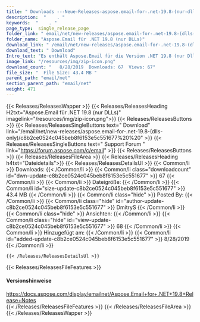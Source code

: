 ```yaml
---
title: " Downloads ---Neue-Releases-aspose.email-for-.net-19.8-(nur-dlls) . "
description:  "    . " 
keywords:  "    . " 
page_type:  single_release_page
folder_link: " email/net/new-releases/aspose.email-for-.net-19.8-(dlls-only)/"
folder_name: "Aspose.Email für .NET 19.8 (nur DLLs)"
download_link: " /email/net/new-releases/aspose.email-for-.net-19.8-(dlls-only)/c8b2ce0524c045beb8f6153e5c551677"
download_text: " Download"
Intro_text: "Es enthält Aspose.Email für die Version .NET 19.8 (nur Dlls)."
image_link: "/resources/img/zip-icon.png"
download_count: "   8/28/2019  Downloads: 67  Views: 67"
file_size: "  File Size: 43.4 MB "
parent_path: "email/net"
section_parent_path: "email/net"
weight: 471
---
```


{{< Releases/ReleasesWapper >}}
  {{< Releases/ReleasesHeading H2txt="Aspose.Email für .NET 19.8 (nur DLLs)" imagelink="/resources/img/zip-icon.png">}}
  {{< Releases/ReleasesButtons >}}
    {{< Releases/ReleasesSingleButtons text=" Download" link="/email/net/new-releases/aspose.email-for-.net-19.8-(dlls-only)/c8b2ce0524c045beb8f6153e5c551677%20%20" >}}
    {{< Releases/ReleasesSingleButtons text=" Support Forum " link="https://forum.aspose.com/c/email" >}}
  {{< Releases/ReleasesButtons >}}
  {{< Releases/ReleasesFileArea >}}
    {{< Releases/ReleasesHeading h4txt="Dateidetails">}}
    {{< Releases/ReleasesDetailsUl >}}
            {{< Common/li >}} Downloads: {{< /Common/li >}}
      {{< Common/li class="downloadcount" id="dwn-update-c8b2ce0524c045beb8f6153e5c551677" >}} 67 {{< /Common/li >}}
      {{< Common/li >}} Dateigröße: {{< /Common/li >}}
      {{< Common/li id="size-update-c8b2ce0524c045beb8f6153e5c551677" >}} 43.4 MB {{< /Common/li >}} 
      {{< Common/li  class="hide" >}} Posted By: {{< /Common/li >}} 
      {{< Common/li class="hide" id="author-update-c8b2ce0524c045beb8f6153e5c551677" >}} DmitryS {{< /Common/li >}}
      {{< Common/li class="hide" >}} Ansichten: {{< /Common/li >}}
      {{< Common/li class="hide" id="view-update-c8b2ce0524c045beb8f6153e5c551677" >}} 68 {{< /Common/li >}}
      {{< Common/li >}} Hinzugefügt am: {{< /Common/li >}}
      {{< Common/li id="added-update-c8b2ce0524c045beb8f6153e5c551677" >}} 8/28/2019 {{< /Common/li >}} 

    {{< /Releases/ReleasesDetailsUl >}}

  {{< Releases/ReleasesFileFeatures >}}
      <h4>Versionshinweise</h4><div> <a href="https://docs.aspose.com/display/emailnet/Aspose.Email+for+.NET+19.8+Release+Notes">https://docs.aspose.com/display/emailnet/Aspose.Email+for+.NET+19.8+Release+Notes</a></div>
  {{< /Releases/ReleasesFileFeatures >}}
 {{< /Releases/ReleasesFileArea >}}
{{< /Releases/ReleasesWapper >}}



